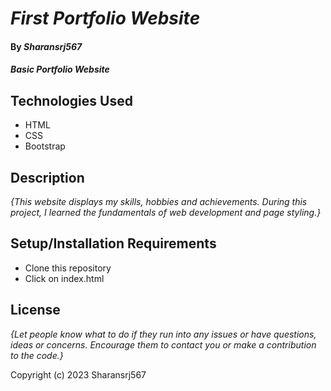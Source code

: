 # _First Portfolio Website_

#### By _**Sharansrj567**_

#### _Basic Portfolio Website_

## Technologies Used

* HTML
* CSS
* Bootstrap

## Description

_{This website displays my skills, hobbies and achievements. During this project, I learned the fundamentals of web development and page styling.}_

## Setup/Installation Requirements

* Clone this repository
* Click on index.html

## License

_{Let people know what to do if they run into any issues or have questions, ideas or concerns.  Encourage them to contact you or make a contribution to the code.}_

Copyright (c) 2023 Sharansrj567
